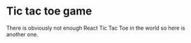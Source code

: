 # Tic tac toe game

There is obviously not enough React Tic Tac Toe in the world so here is another one.